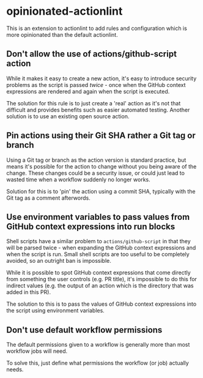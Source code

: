 # opinionated-actionlint
This is an extension to actionlint to add rules and configuration which is more opinionated than the default actionlint.


## Don't allow the use of actions/github-script action
While it makes it easy to create a new action, it's easy to introduce security problems as the script is passed *twice* - once when the GitHub context expressions are rendered and again when the script is executed.

The solution for this rule is to just create a 'real' action as it's not that difficult and provides benefits such as easier automated testing. Another solution is to use an existing open source action.

## Pin actions using their Git SHA rather a Git tag or branch
Using a Git tag or branch as the action version is standard practice, but means it's possible for the action to change without you being aware of the change. These changes could be a security issue, or could just lead to wasted time when a workflow suddenly no longer works.

Solution for this is to 'pin' the action using a commit SHA, typically with the Git tag as a comment afterwords.

## Use environment variables to pass values from GitHub context expressions into run blocks
Shell scripts have a similar problem to `actions/github-script` in that they will be parsed twice - when expanding the GitHub context expressions and when the script is run. Small shell scripts are too useful to be completely avoided, so an outright ban is impossible.

While it is possible to spot GitHub context expressions that come directly from something the user controls (e.g. PR title), it's impossible to do this for indirect values (e.g. the output of an action which is the directory that was added in this PR).

The solution to this is to pass the values of GitHub context expressions into the script using environment variables.

## Don't use default workflow permissions
The default permissions given to a workflow is generally more than most workflow jobs will need.

To solve this, just define what permissions the workflow (or job) actually needs.

